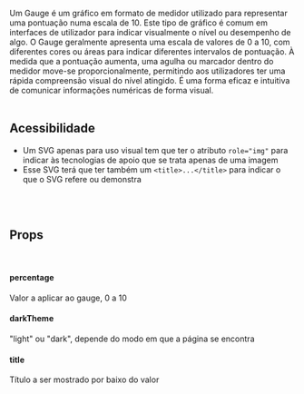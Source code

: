 Um Gauge é um gráfico em formato de medidor utilizado para representar uma pontuação numa escala de 10. Este tipo de gráfico é comum em interfaces de utilizador para indicar visualmente o nível ou desempenho de algo. O Gauge geralmente apresenta uma escala de valores de 0 a 10, com diferentes cores ou áreas para indicar diferentes intervalos de pontuação. À medida que a pontuação aumenta, uma agulha ou marcador dentro do medidor move-se proporcionalmente, permitindo aos utilizadores ter uma rápida compreensão visual do nível atingido. É uma forma eficaz e intuitiva de comunicar informações numéricas de forma visual.
<br>
<br>

## Acessibilidade
- Um SVG apenas para uso visual tem que ter o atributo `role="img"` para indicar às tecnologias de apoio que se trata apenas de uma imagem
- Esse SVG terá que ter também um `<title>...</title>` para indicar o que o SVG refere ou demonstra
<br>
<br>

## Props
<br>

#### percentage
Valor a aplicar ao gauge, 0 a 10

#### darkTheme
"light" ou "dark", depende do modo em que a página se encontra

#### title
Título a ser mostrado por baixo do valor